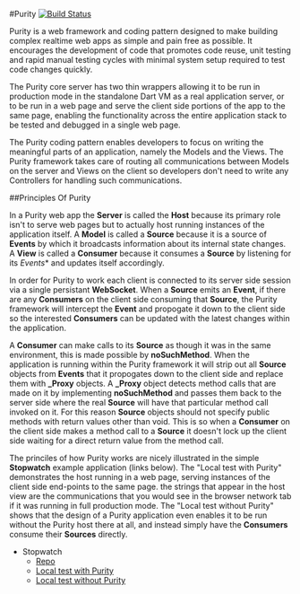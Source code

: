 #Purity [![Build Status](https://drone.io/github.com/0xor1/purity/status.png)](https://drone.io/github.com/0xor1/purity/latest)

Purity is a web framework and coding pattern designed to make building complex 
realtime web apps as simple and pain free as possible. It encourages the 
development of code that promotes code reuse, unit testing and rapid manual 
testing cycles with minimal system setup required to test code changes quickly.

The Purity core server has two thin wrappers allowing it to be run in production
mode in the standalone Dart VM as a real application server, or to be run in a 
web page and serve the client side portions of the app to the same page, 
enabling the functionality across the entire application stack to be tested and 
debugged in a single web page.

The Purity coding pattern enables developers to focus on writing the meaningful
parts of an application, namely the Models and the Views. The Purity framework
takes care of routing all communications between Models on the server and Views
on the client so developers don't need to write any Controllers for handling 
such communications.

##Principles Of Purity

In a Purity web app the **Server** is called the **Host** because its primary
role isn't to serve web pages but to actually host running instances of the
application itself. A **Model** is called a **Source** because it is a source of
**Events** by which it broadcasts information about its internal state changes. 
A **View** is called a **Consumer** because it consumes a **Source** by 
listening for its *Events** and updates itself accordingly.

In order for Purity to work each client is connected to its server side session
via a single persistant **WebSocket**. When a **Source** emits an **Event**, if 
there are any **Consumers** on the client side consuming that **Source**, the 
Purity framework will intercept the **Event** and propogate it down to the 
client side so the interested **Consumers** can be updated with the latest 
changes within the application. 

A **Consumer** can make calls to its **Source** as though it was in the same 
environment, this is made possible by **noSuchMethod**. When the application is 
running within the Purity framework it will strip out all **Source** objects 
from **Events** that it propogates down to the client side and replace them with
**_Proxy** objects. A **_Proxy** object detects method calls that are made on it
by implementing **noSuchMethod** and passes them back to the server side where
the real **Source** will have that particular method call invoked on it. For 
this reason **Source** objects should not specify public methods with return 
values other than void. This is so when a **Consumer** on the client side makes 
a method call to a **Source** it doesn't lock up the client side waiting for a 
direct return value from the method call.

The princiles of how Purity works are nicely illustrated in the simple 
**Stopwatch** example application (links below). The "Local test with Purity"
demonstrates the host running in a web page, serving instances of the client 
side end-points to the same page. the strings that appear in the host view are 
the communications that you would see in the browser network tab if it was 
running in full production mode. The "Local test without Purity" shows that the 
design of a Purity application even enables it to be run without the Purity host
there at all, and instead simply have the **Consumers** consume their 
**Sources** directly.

* Stopwatch
    * [Repo](http://github.com/0xor1/purity_stopwatch_example)
    * [Local test with Purity](http://0xor1.net/purity_stopwatch_example/index_with_purity.html)
    * [Local test without Purity](http://0xor1.net/purity_stopwatch_example/index_without_purity.html)

